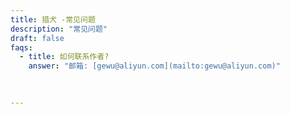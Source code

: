 ```yaml
---
title: 猎犬 -常见问题
description: "常见问题"
draft: false
faqs:
  - title: 如何联系作者?
    answer: "邮箱: [gewu@aliyun.com](mailto:gewu@aliyun.com)"
    

 
---
```

